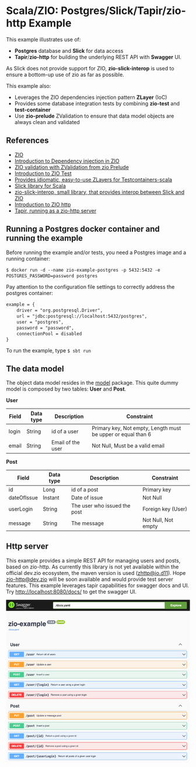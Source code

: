 
# Scala/ZIO: Postgres/Slick/Tapir/zio-http Example

This example illustrates use of:

- **Postgres** database and **Slick** for data access
- **Tapir**/**zio-http** for building the underlying REST API with **Swagger** UI. 

As Slick does not provide support for ZIO, **zio-slick-interop** is used to ensure a bottom-up use of zio as far as possible.

This example also:

- Leverages the ZIO dependencies injection pattern **ZLayer** (IoC)
- Provides some database integration tests by combining **zio-test** and **test-container**
- Use **zio-prelude** ZValidation to ensure that data model objects are always clean and validated

## References

- [ZIO](https://zio.dev)
- [Introduction to Dependency injection in ZIO](https://zio.dev/reference/di/)
- [ZIO validation with ZValidation from zio Prelude](https://zio.github.io/zio-prelude/docs/functionaldatatypes/zvalidation)
- [Introduction to ZIO Test](https://zio.dev/reference/test/)
- [Provides idiomatic, easy-to-use ZLayers for Testcontainers-scala](https://github.com/scottweaver/testcontainers-for-zio)
- [Slick library for Scala](https://scala-slick.org/doc/3.3.0/introduction.html)
- [zio-slick-interop, small library, that provides interop between Slick and ZIO](https://github.com/ScalaConsultants/zio-slick-interop)
- [Introduction to ZIO http](https://zio.dev/zio-http/)
- [Tapir, running as a zio-http server](https://tapir.softwaremill.com/en/latest/server/ziohttp.html)

## Running a Postgres docker container and running the example

Before running the example and/or tests, you need a Postgres image and a running container:

    $ docker run -d --name zio-example-postgres -p 5432:5432 -e POSTGRES_PASSWORD=password postgres

Pay attention to the configuration file settings to correctly address the postgres container:

    example = {
        driver = "org.postgresql.Driver",
        url = "jdbc:postgresql://localhost:5432/postgres",
        user = "postgres",
        password = "password",
        connectionPool = disabled
    }

To run the example, type `$ sbt run`

## The data model

The object data model resides in the [model](./src/main/scala/com/github/xvthomas/zioexample/persistence/model) package.
This quite dummy model is composed by two tables: **User** and **Post**.

**User**

| Field   | Data type  | Description       | Constraint                                                   |
| ------- | ---------- |-------------------|--------------------------------------------------------------|
| login   | String     | id of a user      | Primary key, Not empty, Length must be upper or equal than 6 |
| email   | String     | Email of the user | Not Null, Must be a valid email                              |

**Post**

| Field        | Data type  | Description                  | Constraint  |
| ------------ |------------|------------------------------|-------------|
| id           | Long       | id of a post                 | Primary key |
| dateOfIssue  | Instant    | Date of issue                | Not Null    |
| userLogin    | String     | The user who issued the post | Foreign key (User) |
| message      | String     | The message                  | Not Null, Not empty |

## Http server

This example provides a simple REST API for managing users and posts, based on zio-http.
As currently this library is not yet available within the official dev.zio ecosystem,
the maven version is used (zhttp@io.d11). Hope zio-http@dev.zio will be soon available and would provide test server features.
This example leverages tapir capabilities for swagger docs and UI.
Try [http://localhost:8080/docs/]() to get the swagger UI. 

![img.png](./images/img.png)
